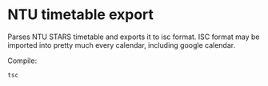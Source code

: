 # NTU timetable export

Parses NTU STARS timetable and exports it to isc format. ISC format may be imported into pretty much every calendar, including google calendar.

Compile:
```
tsc
```
